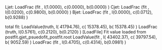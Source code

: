 Ljet: LoadFrac (fit  , l(1.0000),  c(0.0000),  b(0.0000) )
Cjet: LoadFrac (fit  , l(0.0200),  c(0.9800),  b(0.0000) )
Bjet: LoadFrac (fit  , l(0.0000),  c(0.0712),  b(0.9288) )

total fit:
LoadValue(truth, l(  41794.76),  c(  15378.45),  b(  15378.45) )
LoadFrac (truth, l(0.5761),  c(0.2120),  b(0.2120) )
[LoadFile] Fit value loaded from postfit.gjet_psuedofit_postfit.root
LoadValue(fit  , l(  43402.37),  c(  39797.54),  b(   9052.59) )
LoadFrac (fit  , l(0.4705),  c(0.4314),  b(0.0981) )
